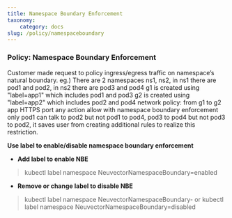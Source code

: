 ```yaml
---
title: Namespace Boundary Enforcement
taxonomy:
    category: docs
slug: /policy/namespaceboundary
---
```


### Policy: Namespace Boundary Enforcement

Customer made request to policy ingress/egress traffic on namespace’s natural boundary. 
eg.)
There are 2 namespaces ns1, ns2, 
in ns1 there are pod1 and pod2,
in ns2 there are pod3 and pod4
g1 is created using "label=app1" which includes pod1 and pod3
g2 is created using "label=app2" which includes pod2 and pod4
network policy: from g1 to g2 app HTTPS port any action allow
with namespace boundary enforcement only pod1 can talk to pod2 but not pod1 to pod4, pod3 to pod4 but not pod3 to pod2, it saves user from creating additional rules to realize this restriction.

<strong>Use label to enable/disable namespace boundary enforcement</strong>

+ **Add label to enable NBE**
> kubectl label namespace <namespace> NeuvectorNamespaceBoundary=enabled

+ **Remove or change label to disable NBE**
> kubectl label namespace <namespace> NeuvectorNamespaceBoundary-
or
kubectl label namespace <namespace> NeuvectorNamespaceBoundary=disabled
